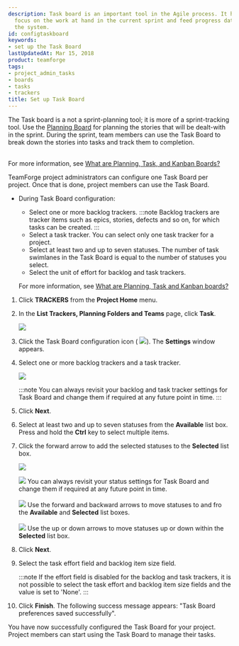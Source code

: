 ```yaml
---
description: Task board is an important tool in the Agile process. It helps the team to
  focus on the work at hand in the current sprint and feed progress data back into
  the system.
id: configtaskboard
keywords:
- set up the Task Board
lastUpdatedAt: Mar 15, 2018
product: teamforge
tags:
- project_admin_tasks
- boards
- tasks
- trackers
title: Set up Task Board
---
```



The Task board is a not a sprint-planning tool; it is more of a sprint-tracking tool. Use the [Planning Board](./setup_planningboard) for planning the stories that will be dealt-with in the sprint. During the sprint, team members can use the Task Board to break down the stories into tasks and track them to completion. <br></br>

For more information, see [What are Planning, Task, and Kanban Boards?](./FAQPages/conceptsandterms-faqs#plantaskkanban)


TeamForge project administrators can configure one Task Board per project. Once that is done, project members can use the Task Board.

 * During Task Board configuration:
   * Select one or more backlog trackers.
     :::note
     Backlog trackers are tracker items such as epics, stories, defects and so on, for which tasks can be created.
     :::
   * Select a task tracker. You can select only one task tracker for a project.
   * Select at least two and up to seven statuses. The number of task swimlanes in the Task Board is equal to the number of statuses you select.
   * Select the unit of effort for backlog and task trackers.

   For more information, see [What are Planning, Task and Kanban boards?](./FAQPages/conceptsandterms-faqs#plantaskkanban)

 1. Click **TRACKERS** from the **Project Home** menu.

 2. In the **List Trackers, Planning Folders and Teams** page, click **Task**.

    ![](/docs/assets/images/listplantrack02.png)

 3. Click the Task Board configuration icon ( ![](/docs/assets/images/taskbdconfigicon.png)). The **Settings** window appears.

 4. Select one or more backlog trackers and a task tracker.

    ![](/docs/assets/images/taskbdsettings.png)
    
    :::note
    You can always revisit your backlog and task tracker settings for Task Board and change them if required at any future point in time.
    :::

 1.  Click **Next**.

 2. Select at least two and up to seven statuses from the **Available** list box. Press and hold the **Ctrl** key to select multiple items.

 3. Click the forward arrow to add the selected statuses to the **Selected** list box.

    ![](/docs/assets/images/taskbdsettings02.png)

    ![](/docs/assets/images/status-success-small.png) You can always revisit your status settings for Task Board and change them if required at any future point in time. <br></br>
    ![](/docs/assets/images/status-success-small.png) Use the forward and backward arrows to move statuses to and fro the **Available** and **Selected** list boxes. <br></br>
    ![](/docs/assets/images/status-success-small.png) Use the up or down arrows to move statuses up or down within the **Selected** list box.

 4. Click **Next**.

 5. Select the task effort field and backlog item size field.

    :::note
    If the effort field is disabled for the backlog and task trackers, it is not possible to select the task effort and backlog item size fields and the value is set to 'None'.
    :::

 1.  Click **Finish**. The following success message appears: "Task Board preferences saved successfully".

You have now successfully configured the Task Board for your project. Project members can start using the Task Board to manage their tasks.

